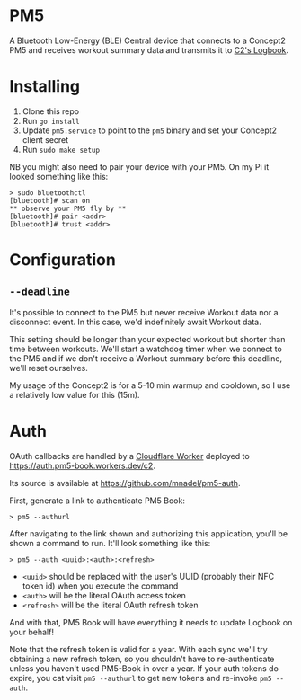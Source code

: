 # PM5

A Bluetooth Low-Energy (BLE) Central device that connects to a Concept2 PM5 and receives workout summary data and transmits it to [C2's Logbook](https://log.concept2.com/).

# Installing

1. Clone this repo
1. Run `go install`
1. Update `pm5.service` to point to the `pm5` binary and set your Concept2 client secret
1. Run `sudo make setup`

NB you might also need to pair your device with your PM5. On my Pi it looked something like this:

```
> sudo bluetoothctl
[bluetooth]# scan on
** observe your PM5 fly by **
[bluetooth]# pair <addr>
[bluetooth]# trust <addr>
```

# Configuration

## `--deadline`

It's possible to connect to the PM5 but never receive Workout data nor a disconnect event. In this case, we'd indefinitely await Workout data.

This setting should be longer than your expected workout but shorter than time between workouts. We'll start a watchdog timer when we connect to the PM5 and if we don't receive a Workout summary before this deadline, we'll reset ourselves.

My usage of the Concept2 is for a 5-10 min warmup and cooldown, so I use a relatively low value for this (15m).

# Auth

OAuth callbacks are handled by a [Cloudflare Worker](https://workers.cloudflare.com/) deployed to https://auth.pm5-book.workers.dev/c2.

Its source is available at https://github.com/mnadel/pm5-auth.

First, generate a link to authenticate PM5 Book:

```
> pm5 --authurl
```

After navigating to the link shown and authorizing this application, you'll be shown a command to run. It'll look something like this:

```
> pm5 --auth <uuid>:<auth>:<refresh>
```

- `<uuid>` should be replaced with the user's UUID (probably their NFC token id) when you execute the command
- `<auth>` will be the literal OAuth access token
- `<refresh>` will be the literal OAuth refresh token

And with that, PM5 Book will have everything it needs to update Logbook on your behalf!

Note that the refresh token is valid for a year. With each sync we'll try obtaining a new refresh token, so you shouldn't have to re-authenticate unless you haven't used PM5-Book in over a year. If your auth tokens do expire, you cat visit `pm5 --authurl` to get new tokens and re-invoke `pm5 --auth`.
